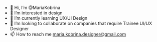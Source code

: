 - 👋 Hi, I’m @MariaKobrina
- 👀 I’m interested in design
- 🌱 I’m currently learning UX/UI Design
- 💞️ I’m looking to collaborate on companies that require Trainee UI/UX Designer
- 📫 How to reach me maria.kobrina.designer@gmail.com

<!---
MariaKobrina/MariaKobrina is a ✨ special ✨ repository because its `README.md` (this file) appears on your GitHub profile.
You can click the Preview link to take a look at your changes.
--->
